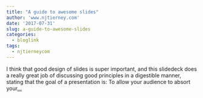 ```yaml
---
title: "A guide to awesome slides"
author: 'www.njtierney.com'
date: '2017-07-31'
slug: a-guide-to-awesome-slides
categories:
  - bloglink
tags:
  - njtierneycom
---
```


I think that good design of slides is super important, and this slidedeck does a really great job of discussing good principles in a digestible manner, stating that the goal of a presentation is: To allow your audience to absort your[... <i class="fas fa-external-link-alt"></i>](https://www.njtierney.com/post/2017/07/31/awesome-slides/)

